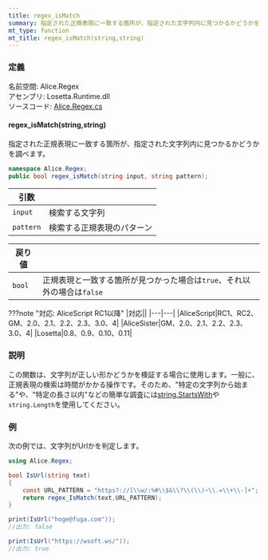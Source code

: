 ```yaml
---
title: regex_isMatch
summary: 指定された正規表現に一致する箇所が、指定された文字列内に見つかるかどうかを調べます。
mt_type: function
mt_title: regex_isMatch(string,string)
---
```


### 定義
名前空間: Alice.Regex<br/>
アセンブリ: Losetta.Runtime.dll<br/>
ソースコード: [Alice.Regex.cs](https://github.com/WSOFT-Project/Losetta/blob/master/Losetta.Runtime/Alice.Regex.cs)

#### regex_isMatch(string,string)

指定された正規表現に一致する箇所が、指定された文字列内に見つかるかどうかを調べます。

```cs title="AliceScript"
namespace Alice.Regex;
public bool regex_isMatch(string input, string pattern);
```

|引数| |
|-|-|
|`input`|検索する文字列|
|`pattern`|検索する正規表現のパターン|

|戻り値| |
|-|-|
|`bool`|正規表現と一致する箇所が見つかった場合は`true`、それ以外の場合は`false`|

???note "対応: AliceScript RC1以降"
    |対応||
    |---|---|
    |AliceScript|RC1、RC2、GM、2.0、2.1、2.2、2.3、3.0、4|
    |AliceSister|GM、2.0、2.1、2.2、2.3、3.0、4|
    |Losetta|0.8、0.9、0.10、0.11|

### 説明
この関数は、文字列が正しい形かどうかを検証する場合に使用します。一般に、正規表現の検索は時間がかかる操作です。そのため、"特定の文字列から始まる"や、"特定の長さ以内"などの簡単な調査には[string.StartsWith](../../string/startswith.md)や`string.Length`を使用してください。

### 例
次の例では、文字列がUrlかを判定します。

```cs title="AliceScript"
using Alice.Regex;

bool IsUrl(string text)
{
    const URL_PATTERN = "https?://[\\w/:%#\\$&\\?\\(\\)~\\.=\\+\\-]+";
    return regex_IsMatch(text,URL_PATTERN);
}

print(IsUrl("hoge@fuga.com"));
//出力: false

print(IsUrl("https://wsoft.ws/"));
//出力: true
```